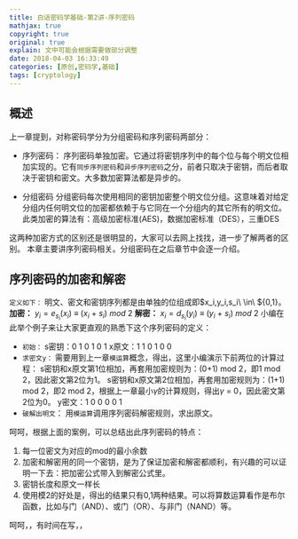 ```yaml
---
title: 白话密码学基础-第2讲-序列密码
mathjax: true
copyright: true
original: true
explain: 文中可能会根据需要做部分调整
date: 2018-04-03 16:33:49
categories: [原创,密码学,基础]
tags: [cryptology]
---
```

## 概述
上一章提到，对称密码学分为分组密码和序列密码两部分：
* 序列密码：
序列密码单独加密。它通过将密钥序列中的每个位与每个明文位相加实现的。它有`同步序列密码`和`异步序列密码`之分，前者只取决于密钥，而后者取决于密钥和密文。大多数加密算法都是异步的。
<!-- more --> 
* 分组密码
分组密码每次使用相同的密钥加密整个明文位分组。这意味着对给定分组内任何明文位的加密都依赖于与它同在一个分组内的其它所有的明文位。此类加密的算法有：高级加密标准(AES)，数据加密标准（DES），三重DES

这两种加密方式的区别还是很明显的，大家可以去网上找找，进一步了解两者的区别。
本章主要讲序列密码相关。分组密码在之后章节中会逐一介绍。

## 序列密码的加密和解密
`定义如下：`
明文、密文和密钥序列都是由单独的位组成即$x_i,y_i,s_i\ \in\ ${0,1}。
**加密：** $y_i=e_{s_i}(x_i)\ \equiv\ (x_i\ +\ s_i)\ mod\ 2$
**解密：** $x_i=d_{s_i}(y_i)\ \equiv\ (y_i\ +\ s_i)\ mod\ 2$
小编在此举个例子来让大家更直观的熟悉下这个序列密码的定义：
* `初始：`
    s密钥：0 1 0 1 0 1
    x原文：1 1 0 1 0 0
* `求密文y：`
需要用到上一章`模运算`概念，得出，这里小编演示下前两位的计算过程：
s密钥和x原文第1位相加，再套用加密规则为：(0+1) mod 2，即1 mod 2，因此密文第2位为1。
s密钥和x原文第2位相加，再套用加密规则为：(1+1) mod 2，即2 mod 2，根据上一章最小$\gamma$的计算规则，得出$\gamma\ =\ 0$，因此密文第2位为0。
y密文：1 0 0 0 0 1
* `破解出明文`：
用`模运算`调用序列密码解密规则，求出原文。

呵呵，根据上面的案例，可以总结出此序列密码的特点：
1. 每一位密文为对应的mod的最小余数
2. 加密和解密用的同一个密钥，是为了保证加密和解密都顺利，有兴趣的可以证明一下去：把加密公式带入到解密公式里。
3. 密钥长度和原文一样长
4. 使用模2的好处是，得出的结果只有0,1两种结果。可以将算数运算看作是布尔函数，比如与门（AND）、或门（OR）、与非门（NAND）等。




呵呵，，有时间在写，，


